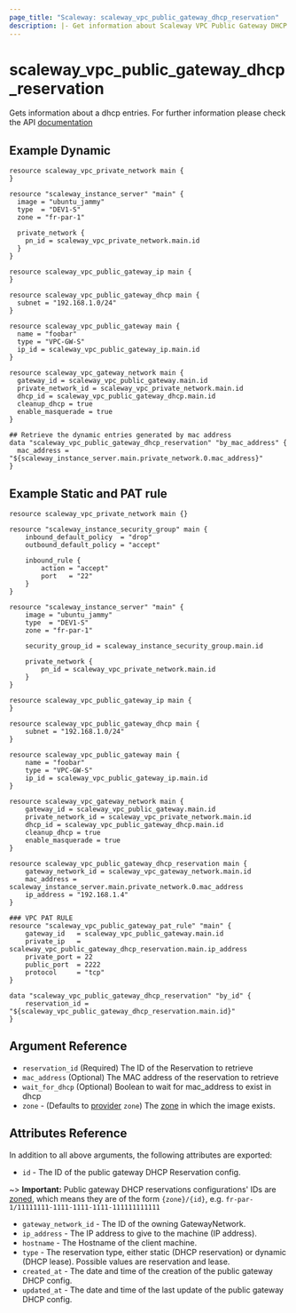 ```yaml
---
page_title: "Scaleway: scaleway_vpc_public_gateway_dhcp_reservation"
description: |- Get information about Scaleway VPC Public Gateway DHCP Reservation.
---
```


# scaleway_vpc_public_gateway_dhcp_reservation

Gets information about a dhcp entries. For further information please check the
API [documentation](https://developers.scaleway.com/en/products/vpc-gw/api/v1/#dhcp-entries-e40fb6)

## Example Dynamic

```hcl
resource scaleway_vpc_private_network main {
}

resource "scaleway_instance_server" "main" {
  image = "ubuntu_jammy"
  type  = "DEV1-S"
  zone = "fr-par-1"

  private_network {
    pn_id = scaleway_vpc_private_network.main.id
  }
}

resource scaleway_vpc_public_gateway_ip main {
}

resource scaleway_vpc_public_gateway_dhcp main {
  subnet = "192.168.1.0/24"
}

resource scaleway_vpc_public_gateway main {
  name = "foobar"
  type = "VPC-GW-S"
  ip_id = scaleway_vpc_public_gateway_ip.main.id
}

resource scaleway_vpc_gateway_network main {
  gateway_id = scaleway_vpc_public_gateway.main.id
  private_network_id = scaleway_vpc_private_network.main.id
  dhcp_id = scaleway_vpc_public_gateway_dhcp.main.id
  cleanup_dhcp = true
  enable_masquerade = true
}

## Retrieve the dynamic entries generated by mac address
data "scaleway_vpc_public_gateway_dhcp_reservation" "by_mac_address" {
  mac_address = "${scaleway_instance_server.main.private_network.0.mac_address}"
}
```

## Example Static and PAT rule

```hcl
resource scaleway_vpc_private_network main {}

resource "scaleway_instance_security_group" main {
    inbound_default_policy  = "drop"
    outbound_default_policy = "accept"
    
    inbound_rule {
        action = "accept"
        port   = "22"
    }
}

resource "scaleway_instance_server" "main" {
    image = "ubuntu_jammy"
    type  = "DEV1-S"
    zone = "fr-par-1"

    security_group_id = scaleway_instance_security_group.main.id

    private_network {
        pn_id = scaleway_vpc_private_network.main.id
    }
}

resource scaleway_vpc_public_gateway_ip main {
}

resource scaleway_vpc_public_gateway_dhcp main {
    subnet = "192.168.1.0/24"
}

resource scaleway_vpc_public_gateway main {
    name = "foobar"
    type = "VPC-GW-S"
    ip_id = scaleway_vpc_public_gateway_ip.main.id
}

resource scaleway_vpc_gateway_network main {
    gateway_id = scaleway_vpc_public_gateway.main.id
    private_network_id = scaleway_vpc_private_network.main.id
    dhcp_id = scaleway_vpc_public_gateway_dhcp.main.id
    cleanup_dhcp = true
    enable_masquerade = true
}

resource scaleway_vpc_public_gateway_dhcp_reservation main {
    gateway_network_id = scaleway_vpc_gateway_network.main.id
    mac_address = scaleway_instance_server.main.private_network.0.mac_address
    ip_address = "192.168.1.4"
}

### VPC PAT RULE
resource "scaleway_vpc_public_gateway_pat_rule" "main" {
    gateway_id   = scaleway_vpc_public_gateway.main.id
    private_ip   = scaleway_vpc_public_gateway_dhcp_reservation.main.ip_address
    private_port = 22
    public_port  = 2222
    protocol     = "tcp"
}

data "scaleway_vpc_public_gateway_dhcp_reservation" "by_id" {
    reservation_id = "${scaleway_vpc_public_gateway_dhcp_reservation.main.id}"
}
```

## Argument Reference

- `reservation_id`  (Required) The ID of the Reservation to retrieve
- `mac_address`  (Optional) The MAC address of the reservation to retrieve
- `wait_for_dhcp` (Optional) Boolean to wait for mac_address to exist in dhcp
- `zone` - (Defaults to [provider](../index.md#zone) `zone`) The [zone](../guides/regions_and_zones.md#zones) in which
  the image exists.

## Attributes Reference

In addition to all above arguments, the following attributes are exported:

- `id` - The ID of the public gateway DHCP Reservation config.

~> **Important:** Public gateway DHCP reservations configurations' IDs are [zoned](../guides/regions_and_zones.md#resource-ids), which means they are of the form `{zone}/{id}`, e.g. `fr-par-1/11111111-1111-1111-1111-111111111111`

- `gateway_network_id` - The ID of the owning GatewayNetwork.
- `ip_address` - The IP address to give to the machine (IP address).
- `hostname` - The Hostname of the client machine.
- `type` - The reservation type, either static (DHCP reservation) or dynamic (DHCP lease). Possible values are reservation and lease.
- `created_at` - The date and time of the creation of the public gateway DHCP config.
- `updated_at` - The date and time of the last update of the public gateway DHCP config.
